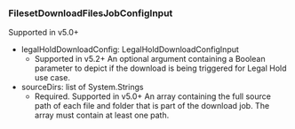 ### FilesetDownloadFilesJobConfigInput
Supported in v5.0+

- legalHoldDownloadConfig: LegalHoldDownloadConfigInput
  - Supported in v5.2+
      An optional argument containing a Boolean parameter to depict if the download is being triggered for Legal Hold use case.
- sourceDirs: list of System.Strings
  - Required. Supported in v5.0+
      An array containing the full source path of each file and folder that is part of the download job. The array must contain at least one path.

